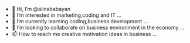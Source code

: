 - 👋 Hi, I’m @alinababayan
- 👀 I’m interested in marketing,coding and IT ...
- 🌱 I’m currently learning coding,business development ...
- 💞️ I’m looking to collaborate on business environment
in the economy ...
- 📫 How to reach me creative motivation ideas in
business  ...

<!---
alinababayan/alinababayan is a ✨ special ✨ repository because its `README.md` (this file) appears on your GitHub profile.
You can click the Preview link to take a look at your changes.
--->
